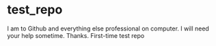 test_repo
=========

I am to Github and everything else professional on computer. I will need your help sometime. Thanks. First-time test repo
